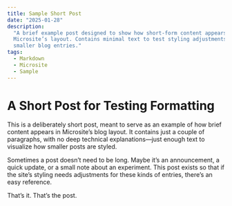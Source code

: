 ```yaml
---
title: Sample Short Post
date: "2025-01-28"
description:
  "A brief example post designed to show how short-form content appears in
  Microsite’s layout. Contains minimal text to test styling adjustments for
  smaller blog entries."
tags:
  - Markdown
  - Microsite
  - Sample
---
```


# A Short Post for Testing Formatting

This is a deliberately short post, meant to serve as an example of how brief
content appears in Microsite’s blog layout. It contains just a couple of
paragraphs, with no deep technical explanations—just enough text to visualize
how smaller posts are styled.

Sometimes a post doesn’t need to be long. Maybe it’s an announcement, a quick
update, or a small note about an experiment. This post exists so that if the
site’s styling needs adjustments for these kinds of entries, there’s an easy
reference.

That’s it. That’s the post.
